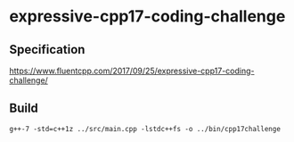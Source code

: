 # expressive-cpp17-coding-challenge

## Specification
https://www.fluentcpp.com/2017/09/25/expressive-cpp17-coding-challenge/

## Build
```
g++-7 -std=c++1z ../src/main.cpp -lstdc++fs -o ../bin/cpp17challenge
```

